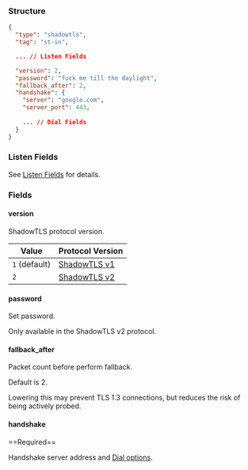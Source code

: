### Structure

```json
{
  "type": "shadowtls",
  "tag": "st-in",

  ... // Listen Fields

  "version": 2,
  "password": "fuck me till the daylight",
  "fallback_after": 2,
  "handshake": {
    "server": "google.com",
    "server_port": 443,
    
    ... // Dial Fields
  }
}
```

### Listen Fields

See [Listen Fields](/configuration/shared/listen) for details.

### Fields

#### version

ShadowTLS protocol version.

| Value         | Protocol Version                                                                        |
|---------------|-----------------------------------------------------------------------------------------|
| `1` (default) | [ShadowTLS v1](https://github.com/ihciah/shadow-tls/blob/master/docs/protocol-en.md#v1) |
| `2`           | [ShadowTLS v2](https://github.com/ihciah/shadow-tls/blob/master/docs/protocol-en.md#v2) |

#### password

Set password.

Only available in the ShadowTLS v2 protocol.


#### fallback_after

Packet count before perform fallback.

Default is 2.

Lowering this may prevent TLS 1.3 connections, but reduces the risk of being actively probed.

#### handshake

==Required==

Handshake server address and [Dial options](/configuration/shared/dial).